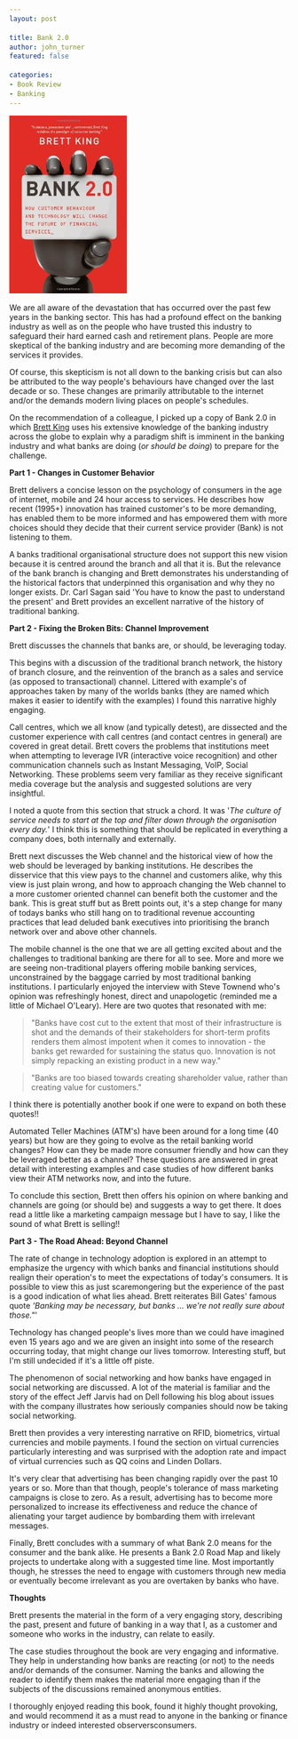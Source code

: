 ```yaml
---
layout: post

title: Bank 2.0
author: john_turner
featured: false

categories:
- Book Review
- Banking
---
```


<img src="/assets/img/post/2010-11-11-bank-2-0/book-cover.jpg" class="pull-left img-fluid img-thumbnail mr-3"/>

We are all aware of the devastation that has occurred over the past few years in the banking sector. This has had a profound effect on the banking industry as well as on the people who have trusted this industry to safeguard their hard earned cash and retirement plans. People are more skeptical of the banking industry and are becoming more demanding of the services it provides.

Of course, this skepticism is not all down to the banking crisis but can also be attributed to the way people's behaviours have changed over the last decade or so. These changes are primarily attributable to the internet and/or the demands modern living places on people's schedules.

<!-- more -->

On the recommendation of a colleague, I picked up a copy of Bank 2.0 in which [Brett King](http://www.banking4tomorrow.com/) uses his extensive knowledge of the banking industry across the globe to explain why a paradigm shift is imminent in the banking industry and what banks are doing (*or should be doing*) to prepare for the challenge.

**Part 1 - Changes in Customer Behavior**

Brett delivers a concise lesson on the psychology of consumers in the age of internet, mobile and 24 hour access to services. He describes how recent (1995+) innovation has trained customer's to be more demanding, has enabled them to be more informed and has empowered them with more choices should they decide that their current service provider (Bank) is not listening to them.

A banks traditional organisational structure does not support this new vision because it is centred around the branch and all that it is. But the relevance of the bank branch is changing and Brett demonstrates his understanding of the historical factors that underpinned this organisation and why they no longer exists. Dr. Carl Sagan said 'You have to know the past to understand the present' and Brett provides an excellent narrative of the history of traditional banking.

**Part 2 - Fixing the Broken Bits: Channel Improvement**

Brett discusses the channels that banks are, or should, be leveraging today.

This begins with a discussion of the traditional branch network, the history of branch closure, and the reinvention of the branch as a sales and service (as opposed to transactional) channel. Littered with example's of approaches taken by many of the worlds banks (they are named which makes it easier to identify with the examples) I found this narrative highly engaging.

Call centres, which we all know (and typically detest), are dissected and the customer experience with call centres (and contact centres in general) are covered in great detail. Brett covers the problems that institutions meet when attempting to leverage IVR (interactive voice recognition) and other communication channels such as Instant Messaging, VoIP, Social Networking. These problems seem very familiar as they receive significant media coverage but the analysis and suggested solutions are very insightful.

I noted a quote from this section that struck a chord. It was '*The culture of service needs to start at the top and filter down through the organisation every day.*' I think this is something that should be replicated in everything a company does, both internally and externally.

Brett next discusses the Web channel and the historical view of how the web should be leveraged by banking institutions. He describes the disservice that this view pays to the channel and customers alike, why this view is just plain wrong, and how to approach changing the Web channel to a more customer oriented channel can benefit both the customer and the bank. This is great stuff but as Brett points out, it's a step change for many of todays banks who still hang on to traditional revenue accounting practices that lead deluded bank executives into prioritising the branch network over and above other channels.

The mobile channel is the one that we are all getting excited about and the challenges to traditional banking are there for all to see. More and more we are seeing non-traditional players offering mobile banking services, unconstrained by the baggage carried by most traditional banking institutions. I particularly enjoyed the interview with Steve Townend who's opinion was refreshingly honest, direct and unapologetic (reminded me a little of Michael O'Leary). Here are two quotes that resonated with me:

> "Banks have cost cut to the extent that most of their infrastructure is shot and the demands of their stakeholders for short-term profits renders them almost impotent when it comes to innovation - the banks get rewarded for sustaining the status quo. Innovation is not simply repacking an existing product in a new way."

> "Banks are too biased towards creating shareholder value, rather than creating value for customers."

I think there is potentially another book if one were to expand on both these quotes!!

Automated Teller Machines (ATM's) have been around for a long time (40 years) but how are they going to evolve as the retail banking world changes? How can they be made more consumer friendly and how can they be leveraged better as a channel? These questions are answered in great detail with interesting examples and case studies of how different banks view their ATM networks now, and into the future.

To conclude this section, Brett then offers his opinion on where banking and channels are going (or should be) and suggests a way to get there. It does read a little like a marketing campaign message but I have to say, I like the sound of what Brett is selling!!

**Part 3 - The Road Ahead: Beyond Channel**

The rate of change in technology adoption is explored in an attempt to emphasize the urgency with which banks and financial institutions should realign their operation's to meet the expectations of today's consumers. It is possible to view this as just scaremongering but the experience of the past is a good indication of what lies ahead. Brett reiterates Bill Gates' famous quote *'Banking may be necessary, but banks ... we're not really sure about those."*'

Technology has changed people's lives more than we could have imagined even 15 years ago and we are given an insight into some of the research occurring today, that might change our lives tomorrow. Interesting stuff, but I'm still undecided if it's a little off piste.

The phenomenon of social networking and how banks have engaged in social networking are discussed. A lot of the material is familiar and the story of the effect Jeff Jarvis had on Dell following his blog about issues with the company illustrates how seriously companies should now be taking social networking.

Brett then provides a very interesting narrative on RFID, biometrics, virtual currencies and mobile payments. I found the section on virtual currencies particularly interesting and was surprised with the adoption rate and impact of virtual currencies such as QQ coins and Linden Dollars.

It's very clear that advertising has been changing rapidly over the past 10 years or so. More than that though, people's tolerance of mass marketing campaigns is close to zero. As a result, advertising has to become more personalized to increase its effectiveness and reduce the chance of alienating your target audience by bombarding them with irrelevant messages.

Finally, Brett concludes with a summary of what Bank 2.0 means for the consumer and the bank alike. He presents a Bank 2.0 Road Map and likely projects to undertake along with a suggested time line. Most importantly though, he stresses the need to engage with customers through new media or eventually become irrelevant as you are overtaken by banks who have.

**Thoughts**

Brett presents the material in the form of a very engaging story, describing the past, present and future of banking in a way that I, as a customer and someone who works in the industry, can relate to easily.

The case studies throughout the book are very engaging and informative. They help in understanding how banks are reacting (or not) to the needs and/or demands of the consumer. Naming the banks and allowing the reader to identify them makes the material more engaging than if the subjects of the discussions remained anonymous entities.

I thoroughly enjoyed reading this book, found it highly thought provoking, and would recommend it as a must read to anyone in the banking or finance industry or indeed interested observersconsumers.
